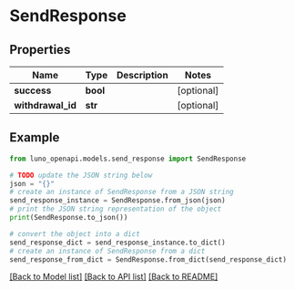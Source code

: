 # SendResponse


## Properties

Name | Type | Description | Notes
------------ | ------------- | ------------- | -------------
**success** | **bool** |  | [optional] 
**withdrawal_id** | **str** |  | [optional] 

## Example

```python
from luno_openapi.models.send_response import SendResponse

# TODO update the JSON string below
json = "{}"
# create an instance of SendResponse from a JSON string
send_response_instance = SendResponse.from_json(json)
# print the JSON string representation of the object
print(SendResponse.to_json())

# convert the object into a dict
send_response_dict = send_response_instance.to_dict()
# create an instance of SendResponse from a dict
send_response_from_dict = SendResponse.from_dict(send_response_dict)
```
[[Back to Model list]](../README.md#documentation-for-models) [[Back to API list]](../README.md#documentation-for-api-endpoints) [[Back to README]](../README.md)


